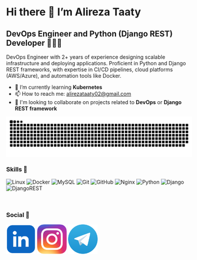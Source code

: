 Hi there 👋 I’m Alireza Taaty
 ======
 DevOps Engineer and Python (Django REST) Developer 👨🏼‍💻
 ---

DevOps Engineer with 2+ years of experience designing scalable infrastructure and deploying applications. Proficient in Python and Django REST frameworks, with expertise in CI/CD pipelines, cloud platforms (AWS/Azure), and automation tools like Docker.
- 🌱 I’m currently learning **Kubernetes**
- 📫 How to reach me: alirezataaty02@gmail.com
- 👯 I'm looking to collaborate on projects related to **DevOps** or **Django REST framework**

<img align='center' src='https://raw.githubusercontent.com/platane/snk/output/github-contribution-grid-snake-dark.svg' />

<br> 

### Skills 💪
![Linux](https://img.shields.io/badge/Linux-FCC624?style=for-the-badge&logo=linux&logoColor=black)
![Docker](https://img.shields.io/badge/docker-%230db7ed.svg?style=for-the-badge&logo=docker&logoColor=white)
![MySQL](https://img.shields.io/badge/mysql-4479A1.svg?style=for-the-badge&logo=mysql&logoColor=white)
![Git](https://img.shields.io/badge/git-%23F05033.svg?style=for-the-badge&logo=git&logoColor=white)
![GitHub](https://img.shields.io/badge/github-%23121011.svg?style=for-the-badge&logo=github&logoColor=white)
![Nginx](https://img.shields.io/badge/nginx-%23009639.svg?style=for-the-badge&logo=nginx&logoColor=white)
![Python](https://img.shields.io/badge/python-3670A0?style=for-the-badge&logo=python&logoColor=ffdd54)
![Django](https://img.shields.io/badge/django-%23092E20.svg?style=for-the-badge&logo=django&logoColor=white)
![DjangoREST](https://img.shields.io/badge/DJANGO-REST-ff1709?style=for-the-badge&logo=django&logoColor=white&color=ff1709&labelColor=gray)

<br> 

### Social 🤙
<a href='https://www.linkedin.com/in/alireza-taaty-185492277/'><img src='https://github.com/alirezatcp/alirezatcp/raw/refs/heads/main/linkedin-icon-free-png.webp' width="80" height="80"/></a>
<a href='https://instagram.com/alirezatcp'><img src='https://github.com/alirezatcp/alirezatcp/raw/refs/heads/main/Instagram_icon.png.webp' width="80" height="80"/></a>
<a href='https://t.me/alirezatcpp'><img src='https://github.com/alirezatcp/alirezatcp/raw/refs/heads/main/Telegram_logo.svg.webp' width="80" height="80"/></a>


